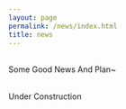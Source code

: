 ```yaml
---
layout: page
permalink: /news/index.html
title: news
---
```


<br>Some Good News And Plan~



<br>Under Construction